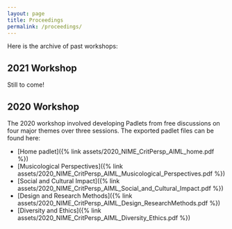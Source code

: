 ```yaml
---
layout: page
title: Proceedings
permalink: /proceedings/
---
```


Here is the archive of past workshops:

## 2021 Workshop

Still to come!

## 2020 Workshop

The 2020 workshop involved developing Padlets from free discussions on four major themes over three sessions. The exported padlet files can be found here:

- [Home padlet]({% link assets/2020_NIME_CritPersp_AIML_home.pdf %})
- [Musicological Perspectives]({% link assets/2020_NIME_CritPersp_AIML_Musicological_Perspectives.pdf  %})
- [Social and Cultural Impact]({% link assets/2020_NIME_CritPersp_AIML_Social_and_Cultural_Impact.pdf  %})
- [Design and Research Methods]({% link assets/2020_NIME_CritPersp_AIML_Design_ResearchMethods.pdf  %})
- [Diversity and Ethics]({% link assets/2020_NIME_CritPersp_AIML_Diversity_Ethics.pdf  %})
